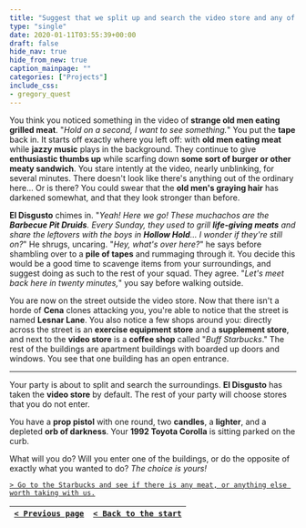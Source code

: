 ```yaml
---
title: "Suggest that we split up and search the video store and any of the neighboring buildings for anything that might be useful, then meet up at the car in 20 minutes so we can get going."
type: "single"
date: 2020-01-11T03:55:39+00:00
draft: false
hide_nav: true
hide_from_new: true
caption_mainpage: ""
categories: ["Projects"]
include_css:
- gregory_quest
---
```


You think you noticed something in the video of **strange old men eating grilled meat**. "*Hold on a second, I want to see something.*" You put the **tape** back in. It starts off exactly where you left off: with **old men eating meat** while **jazzy music** plays in the background. They continue to give **enthusiastic thumbs up** while scarfing down **some sort of burger or other meaty sandwich**. You stare intently at the video, nearly unblinking, for several minutes. There doesn't look like there's anything out of the ordinary here... Or is there? You could swear that the **old men's graying hair** has darkened somewhat, and that they look stronger than before.

**El Disgusto** chimes in. "*Yeah! Here we go! These muchachos are the **Barbecue Pit Druids**. Every Sunday, they used to grill **life-giving meats** and share the leftovers with the boys in **Hollow Hold**... I wonder if they're still on?*" He shrugs, uncaring. "*Hey, what's over here?*" he says before shambling over to a **pile of tapes** and rummaging through it. You decide this would be a good time to scavenge items from your surroundings, and suggest doing as such to the rest of your squad. They agree. "*Let's meet back here in twenty minutes,*" you say before walking outside.

You are now on the street outside the video store. Now that there isn't a horde of **Cena** clones attacking you, you're able to notice that the street is named **Lesnar Lane**. You also notice a few shops around you: directly across the street is an **exercise equipment store** and a **supplement store**, and next to the **video store** is a **coffee shop** called "*Buff Starbucks*." The rest of the buildings are apartment buildings with boarded up doors and windows. You see that one building has an open entrance.

---

Your party is about to split and search the surroundings. **El Disgusto** has taken the **video store** by default. The rest of your party will choose stores that you do not enter.

You have a **prop pistol** with one round, two **candles**, a **lighter**, and a depleted **orb of darkness**. Your **1992 Toyota Corolla** is sitting parked on the curb.

What will you do? Will you enter one of the buildings, or do the opposite of exactly what you wanted to do? *The choice is yours!*

[``> Go to the Starbucks and see if there is any meat, or anything else worth taking with us.``](../43)

|[``< Previous page``](../41)|[``< Back to the start``](../)|
|---|---|